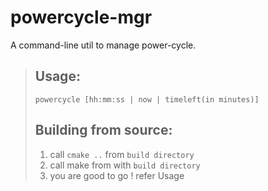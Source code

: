 # powercycle-mgr
A command-line util to manage power-cycle.

>  ## Usage: 
>   `powercycle [hh:mm:ss | now | timeleft(in minutes)]`
> 
> ## Building from source:
> 1. call `cmake ..` from `build directory`
> 2. call make from with `build directory`
> 2. you are good to go ! refer Usage

